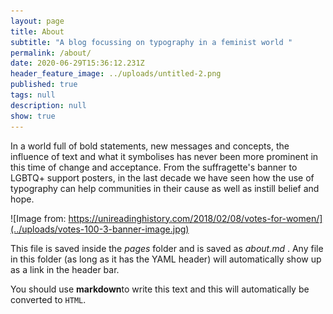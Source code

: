 ```yaml
---
layout: page
title: About
subtitle: "A blog focussing on typography in a feminist world "
permalink: /about/
date: 2020-06-29T15:36:12.231Z
header_feature_image: ../uploads/untitled-2.png
published: true
tags: null
description: null
show: true
---
```

In a world full of bold statements, new messages and concepts, the influence of text and what it symbolises has never been more prominent in this time of change and acceptance. From the suffragette's banner to LGBTQ+ support posters, in the last decade we have seen how the use of typography can help communities in their cause as well as instill belief and hope. 

![Image from: https://unireadinghistory.com/2018/02/08/votes-for-women/](../uploads/votes-100-3-banner-image.jpg)



This file is saved inside the *pages* folder and is saved as *about.md* . Any file in this folder (as long as it has  the YAML header) will automatically show up as a link in the header bar.

You should use **markdown**to write this text and this will automatically be converted to `HTML`.
